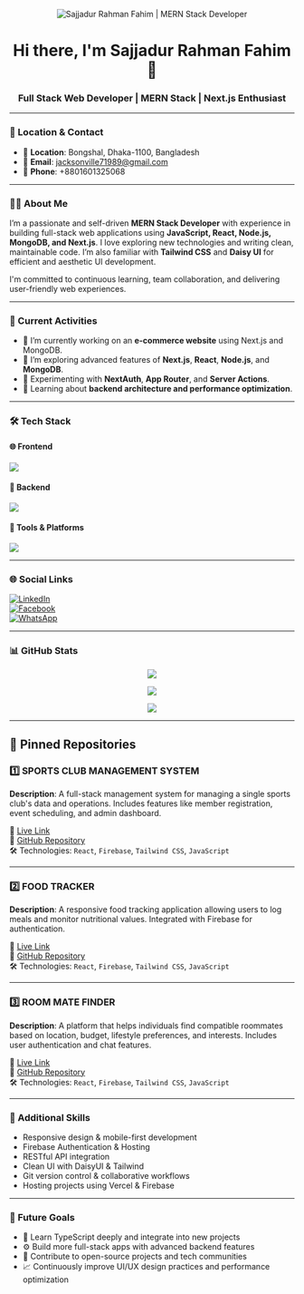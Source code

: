 <!-- Banner Image -->
<p align="center">
  <img src="https://i.ibb.co.com/NdMcM1Sv/Yellow-Black-Geometric-Personal-Branding-Linked-In-Banner.png" alt="Sajjadur Rahman Fahim | MERN Stack Developer" />
</p>

<h1 align="center">Hi there, I'm Sajjadur Rahman Fahim 👋</h1>
<h3 align="center">Full Stack Web Developer | MERN Stack | Next.js Enthusiast</h3>

---

### 📍 Location & Contact
- 📍 **Location**: Bongshal, Dhaka-1100, Bangladesh  
- 📧 **Email**: jacksonville71989@gmail.com  
- 📱 **Phone**: +8801601325068

---

### 👨‍💻 About Me
I’m a passionate and self-driven **MERN Stack Developer** with experience in building full-stack web applications using **JavaScript, React, Node.js, MongoDB, and Next.js**. I love exploring new technologies and writing clean, maintainable code. I’m also familiar with **Tailwind CSS** and **Daisy UI** for efficient and aesthetic UI development.

I'm committed to continuous learning, team collaboration, and delivering user-friendly web experiences.

---

### 🚀 Current Activities
- 🔭 I’m currently working on an **e-commerce website** using Next.js and MongoDB.
- 🌱 I’m exploring advanced features of **Next.js**, **React**, **Node.js**, and **MongoDB**.
- 🧪 Experimenting with **NextAuth**, **App Router**, and **Server Actions**.
- 💬 Learning about **backend architecture and performance optimization**.

---

### 🛠 Tech Stack

#### 🌐 Frontend
<p>
  <img src="https://skillicons.dev/icons?i=html,css,js,react,nextjs,tailwind" />
</p>

#### 💾 Backend
<p>
  <img src="https://skillicons.dev/icons?i=nodejs,express,mongodb" />
</p>

#### 🧰 Tools & Platforms
<p>
  <img src="https://skillicons.dev/icons?i=git,github,vercel,postman,vscode,figma" />
</p>

---

### 🌐 Social Links
[![LinkedIn](https://img.shields.io/badge/LinkedIn-blue?style=flat&logo=linkedin)](https://www.linkedin.com/in/sajjadur-rahman-fahim-9384b3379)  
[![Facebook](https://img.shields.io/badge/Facebook-1877f2?style=flat&logo=facebook&logoColor=white)](https://www.facebook.com/share/16wnF78psi/?mibextid=wwXIfr)  
[![WhatsApp](https://img.shields.io/badge/WhatsApp-25D366?style=flat&logo=whatsapp&logoColor=white)](https://wa.me/8801601325068)

---

### 📊 GitHub Stats

<p align="center">
  <img src="https://github-readme-stats.vercel.app/api?username=Siiwowowow&show_icons=true&theme=react" />
</p>

<p align="center">
  <img src="https://streak-stats.demolab.com?user=Siiwowowow&theme=react" />
</p>

<p align="center">
  <img src="https://github-readme-stats.vercel.app/api/top-langs/?username=Siiwowowow&layout=compact&theme=react" />
</p>

---

## 📌 Pinned Repositories

### 1️⃣ SPORTS CLUB MANAGEMENT SYSTEM

**Description**: A full-stack management system for managing a single sports club's data and operations. Includes features like member registration, event scheduling, and admin dashboard.

🔗 [Live Link](https://a-12-sport-org.web.app)  
📁 [GitHub Repository](https://github.com/Siiwowowow/SPORTS-CLUB-MANAGEMENT-SYSTEM)  
🛠 Technologies: `React`, `Firebase`, `Tailwind CSS`, `JavaScript`

---

### 2️⃣ FOOD TRACKER

**Description**: A responsive food tracking application allowing users to log meals and monitor nutritional values. Integrated with Firebase for authentication.

🔗 [Live Link](https://food-tracker-auth.web.app/)  
📁 [GitHub Repository](https://github.com/Siiwowowow/Food-Tracker)  
🛠 Technologies: `React`, `Firebase`, `Tailwind CSS`, `JavaScript`

---

### 3️⃣ ROOM MATE FINDER

**Description**: A platform that helps individuals find compatible roommates based on location, budget, lifestyle preferences, and interests. Includes user authentication and chat features.

🔗 [Live Link](https://room-mate-auth.web.app)  
📁 [GitHub Repository](https://github.com/Siiwowowow/Room-Mate-Finder)  
🛠 Technologies: `React`, `Firebase`, `Tailwind CSS`, `JavaScript`

---

### 🧠 Additional Skills
- Responsive design & mobile-first development
- Firebase Authentication & Hosting
- RESTful API integration
- Clean UI with DaisyUI & Tailwind
- Git version control & collaborative workflows
- Hosting projects using Vercel & Firebase

---

### 📌 Future Goals
- 🧩 Learn TypeScript deeply and integrate into new projects
- ⚙️ Build more full-stack apps with advanced backend features
- 💼 Contribute to open-source projects and tech communities
- 📈 Continuously improve UI/UX design practices and performance optimization
